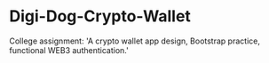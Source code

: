# Digi-Dog-Crypto-Wallet
College assignment: 'A crypto wallet app design, Bootstrap practice, functional WEB3 authentication.'
